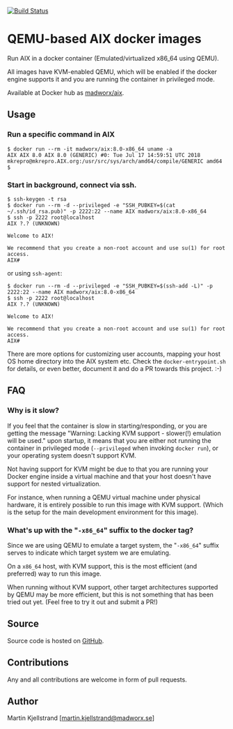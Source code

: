 [![Build Status](https://travis-ci.org/madworx/docker-AIX.svg?branch=master)](https://travis-ci.org/madworx/docker-AIX)

# QEMU-based AIX docker images

Run AIX in a docker container (Emulated/virtualized x86_64 using QEMU).

All images have KVM-enabled QEMU, which  will be enabled if the docker
engine supports it and you are running the container in privileged mode.

Available at Docker hub as [madworx/aix](https://github.com/jiangjufa/docker-aix.git).

## Usage

### Run a specific command in AIX
```
$ docker run --rm -it madworx/aix:8.0-x86_64 uname -a
AIX AIX 8.0 AIX 8.0 (GENERIC) #0: Tue Jul 17 14:59:51 UTC 2018  mkrepro@mkrepro.AIX.org:/usr/src/sys/arch/amd64/compile/GENERIC amd64
$ 
```

### Start in background, connect via ssh.
```
$ ssh-keygen -t rsa
$ docker run --rm -d --privileged -e "SSH_PUBKEY=$(cat ~/.ssh/id_rsa.pub)" -p 2222:22 --name AIX madworx/aix:8.0-x86_64
$ ssh -p 2222 root@localhost
AIX ?.? (UNKNOWN)

Welcome to AIX!

We recommend that you create a non-root account and use su(1) for root access.
AIX# 
```

or using `ssh-agent`:

``` shell
$ docker run --rm -d --privileged -e "SSH_PUBKEY=$(ssh-add -L)" -p 2222:22 --name AIX madworx/aix:8.0-x86_64
$ ssh -p 2222 root@localhost
AIX ?.? (UNKNOWN)

Welcome to AIX!

We recommend that you create a non-root account and use su(1) for root access.
AIX# 
```

There are more options for customizing user accounts, mapping your host OS home directory into the AIX system etc. Check the `docker-entrypoint.sh` for details, or even better, document it and do a PR towards this project. :-)

## FAQ

### Why is it slow?

If you feel that the container is slow in starting/responding, or you are getting the message "Warning: Lacking KVM support - slower(!) emulation will be used." upon startup, it means that you are either not running the container in privileged mode (`--privileged` when invoking `docker run`), or your operating system doesn't support KVM.

Not having support for KVM might be due to that you are running your Docker engine inside a virtual machine and that your host doesn't have support for nested virtualization.

For instance, when running a QEMU virtual machine under physical hardware, it is entirely possible to run this image with KVM support. (Which is the setup for the main development environment for this image).

### What's up with the "`-x86_64`" suffix to the docker tag?

Since we are using QEMU to emulate a target system, the "`-x86_64`" suffix serves to indicate which target system we are emulating.

On a `x86_64` host, with KVM support, this is the most efficient (and preferred) way to run this image.

When running without KVM support, other target architectures supported by QEMU may be more efficient, but this is not something that has been tried out yet. (Feel free to try it out and submit a PR!)

## Source

Source code is hosted on [GitHub](https://github.com/jiangjufa/docker-aix.git).


## Contributions

Any and all contributions are welcome in form of pull requests.

## Author

Martin Kjellstrand [martin.kjellstrand@madworx.se]
